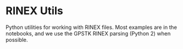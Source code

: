 # RINEX Utils

Python utilities for working with RINEX files.  Most examples are in the notebooks, and we use the GPSTK RINEX parsing (Python 2) when possible.

